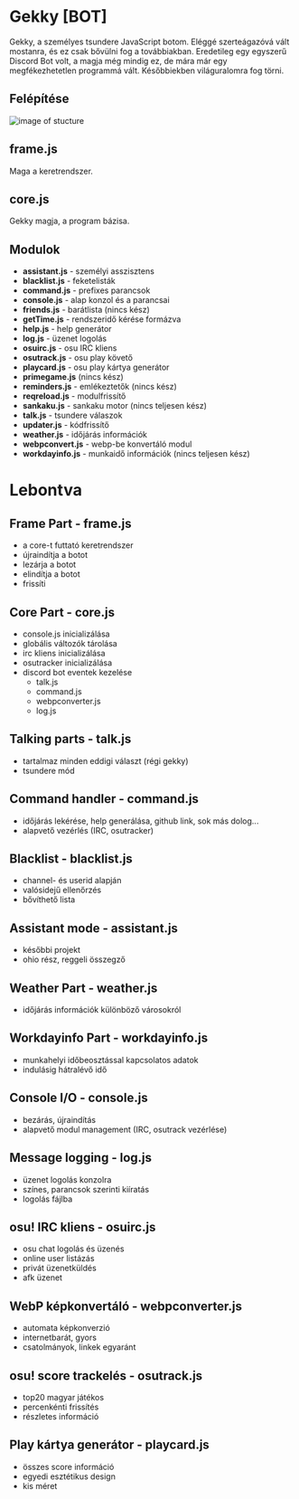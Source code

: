 # Gekky [BOT]

Gekky, a személyes tsundere JavaScript botom. Eléggé szerteágazóvá vált mostanra, és ez csak bővülni fog a továbbiakban. Eredetileg egy egyszerű Discord Bot volt, a magja még mindig ez, de mára már egy megfékezhetetlen programmá vált. Későbbiekben világuralomra fog törni.

## Felépítése
![image of stucture](https://legekka.s-ul.eu/dG3GtlR3.png)

## frame.js
Maga a keretrendszer.

## core.js
Gekky magja, a program bázisa.

## Modulok
- **assistant.js** - személyi asszisztens
- **blacklist.js** - feketelisták
- **command.js** - prefixes parancsok
- **console.js** - alap konzol és a parancsai
- **friends.js** - barátlista (nincs kész)
- **getTime.js** - rendszeridő kérése formázva
- **help.js** - help generátor
- **log.js** - üzenet logolás
- **osuirc.js** - osu IRC kliens
- **osutrack.js** - osu play követő
- **playcard.js** - osu play kártya generátor
- **primegame.js** (nincs kész)
- **reminders.js** - emlékeztetők (nincs kész)
- **reqreload.js** - modulfrissítő
- **sankaku.js** - sankaku motor (nincs teljesen kész)
- **talk.js** - tsundere válaszok
- **updater.js** - kódfrissítő
- **weather.js** - időjárás információk
- **webpconvert.js** - webp-be konvertáló modul
- **workdayinfo.js** - munkaidő információk (nincs teljesen kész)

# Lebontva
## Frame Part - frame.js
- a core-t futtató keretrendszer
- újraindítja a botot
- lezárja a botot
- elindítja a botot
- frissíti

## Core Part - core.js
- console.js inicializálása
- globális változók tárolása
- irc kliens inicializálása
- osutracker inicializálása
- discord bot eventek kezelése
    - talk.js
    - command.js
    - webpconverter.js
    - log.js

## Talking parts - talk.js
- tartalmaz minden eddigi választ (régi gekky)
- tsundere mód

## Command handler - command.js
- időjárás lekérése, help generálása, github link, sok más dolog...
- alapvető vezérlés (IRC, osutracker)

## Blacklist - blacklist.js
- channel- és userid alapján
- valósidejű ellenőrzés
- bővíthető lista

## Assistant mode - assistant.js
- későbbi projekt
- ohio rész, reggeli összegző

## Weather Part - weather.js
- időjárás információk különböző városokról

## Workdayinfo Part - workdayinfo.js
- munkahelyi időbeosztással kapcsolatos adatok
- indulásig hátralévő idő

## Console I/O - console.js
- bezárás, újraindítás
- alapvető modul management (IRC, osutrack vezérlése)

## Message logging - log.js
- üzenet logolás konzolra
- színes, parancsok szerinti kiíratás
- logolás fájlba

## osu! IRC kliens - osuirc.js
- osu chat logolás és üzenés
- online user listázás
- privát üzenetküldés
- afk üzenet

## WebP képkonvertáló - webpconverter.js
- automata képkonverzió
- internetbarát, gyors
- csatolmányok, linkek egyaránt

## osu! score trackelés - osutrack.js
- top20 magyar játékos
- percenkénti frissítés
- részletes információ

## Play kártya generátor - playcard.js
- összes score információ
- egyedi esztétikus design
- kis méret